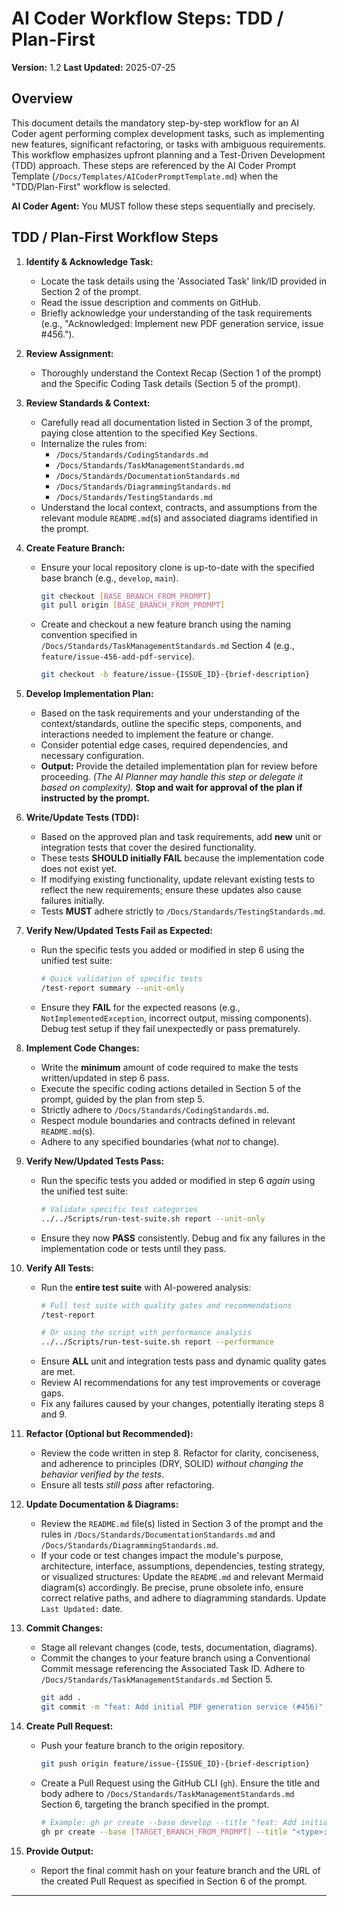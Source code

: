 # AI Coder Workflow Steps: TDD / Plan-First

**Version:** 1.2
**Last Updated:** 2025-07-25

## Overview

This document details the mandatory step-by-step workflow for an AI Coder agent performing complex development tasks, such as implementing new features, significant refactoring, or tasks with ambiguous requirements. This workflow emphasizes upfront planning and a Test-Driven Development (TDD) approach. These steps are referenced by the AI Coder Prompt Template (`/Docs/Templates/AICoderPromptTemplate.md`) when the "TDD/Plan-First" workflow is selected.

**AI Coder Agent:** You MUST follow these steps sequentially and precisely.

## TDD / Plan-First Workflow Steps

1.  **Identify & Acknowledge Task:**
    * Locate the task details using the 'Associated Task' link/ID provided in Section 2 of the prompt.
    * Read the issue description and comments on GitHub.
    * Briefly acknowledge your understanding of the task requirements (e.g., "Acknowledged: Implement new PDF generation service, issue #456.").

2.  **Review Assignment:**
    * Thoroughly understand the Context Recap (Section 1 of the prompt) and the Specific Coding Task details (Section 5 of the prompt).

3.  **Review Standards & Context:**
    * Carefully read all documentation listed in Section 3 of the prompt, paying close attention to the specified Key Sections.
    * Internalize the rules from:
        * `/Docs/Standards/CodingStandards.md`
        * `/Docs/Standards/TaskManagementStandards.md`
        * `/Docs/Standards/DocumentationStandards.md`
        * `/Docs/Standards/DiagrammingStandards.md`
        * `/Docs/Standards/TestingStandards.md`
    * Understand the local context, contracts, and assumptions from the relevant module `README.md`(s) and associated diagrams identified in the prompt.

4.  **Create Feature Branch:**
    * Ensure your local repository clone is up-to-date with the specified base branch (e.g., `develop`, `main`).
      ```bash
      git checkout [BASE_BRANCH_FROM_PROMPT]
      git pull origin [BASE_BRANCH_FROM_PROMPT]
      ```
    * Create and checkout a new feature branch using the naming convention specified in `/Docs/Standards/TaskManagementStandards.md` Section 4 (e.g., `feature/issue-456-add-pdf-service`).
      ```bash
      git checkout -b feature/issue-{ISSUE_ID}-{brief-description}
      ```

5.  **Develop Implementation Plan:**
    * Based on the task requirements and your understanding of the context/standards, outline the specific steps, components, and interactions needed to implement the feature or change.
    * Consider potential edge cases, required dependencies, and necessary configuration.
    * **Output:** Provide the detailed implementation plan for review before proceeding. *(The AI Planner may handle this step or delegate it based on complexity).* **Stop and wait for approval of the plan if instructed by the prompt.**

6.  **Write/Update Tests (TDD):**
    * Based on the approved plan and task requirements, add **new** unit or integration tests that cover the desired functionality.
    * These tests **SHOULD initially FAIL** because the implementation code does not exist yet.
    * If modifying existing functionality, update relevant existing tests to reflect the new requirements; ensure these updates also cause failures initially.
    * Tests **MUST** adhere strictly to `/Docs/Standards/TestingStandards.md`.

7.  **Verify New/Updated Tests Fail as Expected:**
    * Run the specific tests you added or modified in step 6 using the unified test suite:
      ```bash
      # Quick validation of specific tests
      /test-report summary --unit-only
      ```
    * Ensure they **FAIL** for the expected reasons (e.g., `NotImplementedException`, incorrect output, missing components). Debug test setup if they fail unexpectedly or pass prematurely.

8.  **Implement Code Changes:**
    * Write the **minimum** amount of code required to make the tests written/updated in step 6 pass.
    * Execute the specific coding actions detailed in Section 5 of the prompt, guided by the plan from step 5.
    * Strictly adhere to `/Docs/Standards/CodingStandards.md`.
    * Respect module boundaries and contracts defined in relevant `README.md`(s).
    * Adhere to any specified boundaries (what *not* to change).

9.  **Verify New/Updated Tests Pass:**
    * Run the specific tests you added or modified in step 6 *again* using the unified test suite:
      ```bash
      # Validate specific test categories
      ../../Scripts/run-test-suite.sh report --unit-only
      ```
    * Ensure they now **PASS** consistently. Debug and fix any failures in the implementation code or tests until they pass.

10. **Verify All Tests:**
    * Run the **entire test suite** with AI-powered analysis:
      ```bash
      # Full test suite with quality gates and recommendations
      /test-report
      
      # Or using the script with performance analysis
      ../../Scripts/run-test-suite.sh report --performance
      ```
    * Ensure **ALL** unit and integration tests pass and dynamic quality gates are met.
    * Review AI recommendations for any test improvements or coverage gaps.
    * Fix any failures caused by your changes, potentially iterating steps 8 and 9.

11. **Refactor (Optional but Recommended):**
    * Review the code written in step 8. Refactor for clarity, conciseness, and adherence to principles (DRY, SOLID) *without changing the behavior verified by the tests*.
    * Ensure all tests *still pass* after refactoring.

12. **Update Documentation & Diagrams:**
    * Review the `README.md` file(s) listed in Section 3 of the prompt and the rules in `/Docs/Standards/DocumentationStandards.md` and `/Docs/Standards/DiagrammingStandards.md`.
    * If your code or test changes impact the module's purpose, architecture, interface, assumptions, dependencies, testing strategy, or visualized structures: Update the `README.md` and relevant Mermaid diagram(s) accordingly. Be precise, prune obsolete info, ensure correct relative paths, and adhere to diagramming standards. Update `Last Updated:` date.

13. **Commit Changes:** 
    * Stage all relevant changes (code, tests, documentation, diagrams).
    * Commit the changes to your feature branch using a Conventional Commit message referencing the Associated Task ID. Adhere to `/Docs/Standards/TaskManagementStandards.md` Section 5.
      ```bash
      git add .
      git commit -m "feat: Add initial PDF generation service (#456)" # Example commit
      ```

14. **Create Pull Request:** 
    * Push your feature branch to the origin repository.
      ```bash
      git push origin feature/issue-{ISSUE_ID}-{brief-description}
      ```
    * Create a Pull Request using the GitHub CLI (`gh`). Ensure the title and body adhere to `/Docs/Standards/TaskManagementStandards.md` Section 6, targeting the branch specified in the prompt.
      ```bash
      # Example: gh pr create --base develop --title "feat: Add initial PDF generation service (#456)" --body "Closes #456. Implements the core PDF service using QuestPDF."
      gh pr create --base [TARGET_BRANCH_FROM_PROMPT] --title "<type>: <Brief description> (#ISSUE_ID)" --body "Closes #{ISSUE_ID}. [Summary of changes]"
      ```

15. **Provide Output:** 
    * Report the final commit hash on your feature branch and the URL of the created Pull Request as specified in Section 6 of the prompt.

---